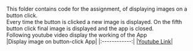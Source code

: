This folder contains code for the assignment, of displaying images on a button click. <br/>
Every time the button is clicked a new image is displayed. On the fifth button click final image is displayed and the app is closed. <br/>
Following youtube video display the working of the App <br/>
|Display image on button-click App|
|:------------:|
|[Youtube Link](https://youtu.be/4UT9I_ql9sQ)|
